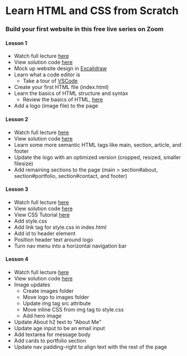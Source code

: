 # Learn HTML and CSS from Scratch
### Build your first website in this free live series on Zoom

#### Lesson 1
- Watch full lecture [here](https://youtu.be/GI9FEnnFbZU?feature=shared)
- View solution code [here](https://github.com/nax3t/beginners-html-css-js/tree/lesson_1)
- Mock up website design in [Excalidraw](https://www.excalidraw.com/)
- Learn what a code editor is
  - Take a tour of [VSCode](https://code.visualstudio.com/)
- Create your first HTML file (index.html)
- Learn the basics of HTML structure and syntax
  - Review the basics of HTML, [here](https://developer.mozilla.org/en-US/docs/Learn/Getting_started_with_the_web/HTML_basics)
- Add a logo (image file) to the page

#### Lesson 2
- Watch full lecture [here](https://youtu.be/KSqimyoYfYo)
- View solution code [here](https://github.com/nax3t/beginners-html-css-js/tree/lesson_2)
- Learn some more semantic HTML tags like main, section, article, and footer
- Update the logo with an optimized version (cropped, resized, smaller filesize)
- Add remaining sections to the page (main > section#about, section#portfolio, section#contact, and footer)

#### Lesson 3
- Watch full lecture [here](https://www.youtube.com/watch?v=XeY3j3UZVhA)
- View solution code [here](https://github.com/nax3t/beginners-html-css-js/tree/lesson_3)
- View CSS Tutorial [here](https://www.w3schools.com/Css/css_intro.asp)
- Add style.css
- Add link tag for style.css in index.html
- Add id to header element
- Position header text around logo
- Turn nav menu into a horizontal navigation bar

#### Lesson 4
- Watch full lecture [here](#)
- View solution code [here](https://github.com/nax3t/beginners-html-css-js/tree/lesson_4)
- Image updates
  - Create images folder
  - Move logo to images folder
  - Update img tag src attribute
  - Move inline CSS from img tag to style.css
  - Add hero image
- Update About h2 text to "About Me"
- Update age input to be an email input
- Add textarea for message body
- Add cards to portfolio section
- Update nav padding-right to align text with the rest of the page
